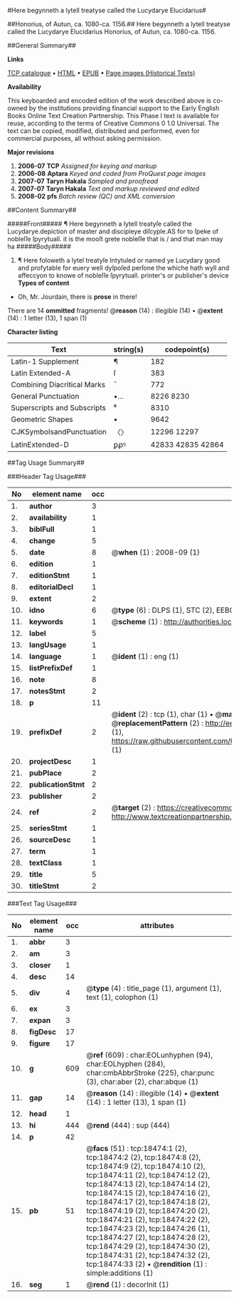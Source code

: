 #Here begynneth a lytell treatyse called the Lucydarye Elucidarius#

##Honorius, of Autun, ca. 1080-ca. 1156.##
Here begynneth a lytell treatyse called the Lucydarye
Elucidarius
Honorius, of Autun, ca. 1080-ca. 1156.

##General Summary##

**Links**

[TCP catalogue](http://www.ota.ox.ac.uk/tcp/)  • 
[HTML](http://tei.it.ox.ac.uk/tcp/Texts-HTML/free/A03/A03564.html)  • 
[EPUB](http://tei.it.ox.ac.uk/tcp/Texts-EPUB/free/A03/A03564.epub) • 
[Page images (Historical Texts)](https://data.historicaltexts.jisc.ac.uk/view?pubId=eebo-99853106e&pageId=eebo-99853106e-18474-1)

**Availability**

This keyboarded and encoded edition of the
	       work described above is co-owned by the institutions
	       providing financial support to the Early English Books
	       Online Text Creation Partnership. This Phase I text is
	       available for reuse, according to the terms of Creative
	       Commons 0 1.0 Universal. The text can be copied,
	       modified, distributed and performed, even for
	       commercial purposes, all without asking permission.

**Major revisions**

1. __2006-07__ __TCP__ *Assigned for keying and markup*
1. __2006-08__ __Aptara__ *Keyed and coded from ProQuest page images*
1. __2007-07__ __Taryn Hakala__ *Sampled and proofread*
1. __2007-07__ __Taryn Hakala__ *Text and markup reviewed and edited*
1. __2008-02__ __pfs__ *Batch review (QC) and XML conversion*

##Content Summary##

#####Front#####
¶ Here begynneth a lytell treatyſe
called the Lucydarye.depiction of master and discipleye diſcyple.AS for to ſpeke of nobleſſe ſpyrytuall. it is
the mooſt grete nobleſſe that is / and that
man may ha
#####Body#####

1. ¶ Here foloweth a lytel treatyſe Intytuled or named
ye Lucydary good and profytable for euery well dyſpoſed
perſone the whiche hath wyll and affeccyon to
knowe of nobleſſe ſpyrytuall.
printer's or publisher's device
**Types of content**

  * Oh, Mr. Jourdain, there is **prose** in there!

There are 14 **ommitted** fragments! 
 @__reason__ (14) : illegible (14)  •  @__extent__ (14) : 1 letter (13), 1 span (1)

**Character listing**


|Text|string(s)|codepoint(s)|
|---|---|---|
|Latin-1 Supplement|¶|182|
|Latin Extended-A|ſ|383|
|Combining             Diacritical Marks|̄|772|
|General Punctuation|•…|8226 8230|
|Superscripts             and Subscripts|⁶|8310|
|Geometric Shapes|▪|9642|
|CJKSymbolsandPunctuation|〈〉|12296 12297|
|LatinExtended-D|ꝑꝓꝰ|42833 42835 42864|

##Tag Usage Summary##

###Header Tag Usage###

|No|element name|occ|attributes|
|---|---|---|---|
|1.|__author__|3||
|2.|__availability__|1||
|3.|__biblFull__|1||
|4.|__change__|5||
|5.|__date__|8| @__when__ (1) : 2008-09 (1)|
|6.|__edition__|1||
|7.|__editionStmt__|1||
|8.|__editorialDecl__|1||
|9.|__extent__|2||
|10.|__idno__|6| @__type__ (6) : DLPS (1), STC (2), EEBO-CITATION (1), PROQUEST (1), VID (1)|
|11.|__keywords__|1| @__scheme__ (1) : http://authorities.loc.gov/ (1)|
|12.|__label__|5||
|13.|__langUsage__|1||
|14.|__language__|1| @__ident__ (1) : eng (1)|
|15.|__listPrefixDef__|1||
|16.|__note__|8||
|17.|__notesStmt__|2||
|18.|__p__|11||
|19.|__prefixDef__|2| @__ident__ (2) : tcp (1), char (1)  •  @__matchPattern__ (2) : ([0-9\-]+):([0-9IVX]+) (1), (.+) (1)  •  @__replacementPattern__ (2) : http://eebo.chadwyck.com/downloadtiff?vid=$1&page=$2 (1), https://raw.githubusercontent.com/textcreationpartnership/Texts/master/tcpchars.xml#$1 (1)|
|20.|__projectDesc__|1||
|21.|__pubPlace__|2||
|22.|__publicationStmt__|2||
|23.|__publisher__|2||
|24.|__ref__|2| @__target__ (2) : https://creativecommons.org/publicdomain/zero/1.0/ (1), http://www.textcreationpartnership.org/docs/. (1)|
|25.|__seriesStmt__|1||
|26.|__sourceDesc__|1||
|27.|__term__|1||
|28.|__textClass__|1||
|29.|__title__|5||
|30.|__titleStmt__|2||


###Text Tag Usage###

|No|element name|occ|attributes|
|---|---|---|---|
|1.|__abbr__|3||
|2.|__am__|3||
|3.|__closer__|1||
|4.|__desc__|14||
|5.|__div__|4| @__type__ (4) : title_page (1), argument (1), text (1), colophon (1)|
|6.|__ex__|3||
|7.|__expan__|3||
|8.|__figDesc__|17||
|9.|__figure__|17||
|10.|__g__|609| @__ref__ (609) : char:EOLunhyphen (94), char:EOLhyphen (284), char:cmbAbbrStroke (225), char:punc (3), char:aber (2), char:abque (1)|
|11.|__gap__|14| @__reason__ (14) : illegible (14)  •  @__extent__ (14) : 1 letter (13), 1 span (1)|
|12.|__head__|1||
|13.|__hi__|444| @__rend__ (444) : sup (444)|
|14.|__p__|42||
|15.|__pb__|51| @__facs__ (51) : tcp:18474:1 (2), tcp:18474:2 (2), tcp:18474:8 (2), tcp:18474:9 (2), tcp:18474:10 (2), tcp:18474:11 (2), tcp:18474:12 (2), tcp:18474:13 (2), tcp:18474:14 (2), tcp:18474:15 (2), tcp:18474:16 (2), tcp:18474:17 (2), tcp:18474:18 (2), tcp:18474:19 (2), tcp:18474:20 (2), tcp:18474:21 (2), tcp:18474:22 (2), tcp:18474:23 (2), tcp:18474:26 (1), tcp:18474:27 (2), tcp:18474:28 (2), tcp:18474:29 (2), tcp:18474:30 (2), tcp:18474:31 (2), tcp:18474:32 (2), tcp:18474:33 (2)  •  @__rendition__ (1) : simple:additions (1)|
|16.|__seg__|1| @__rend__ (1) : decorInit (1)|
